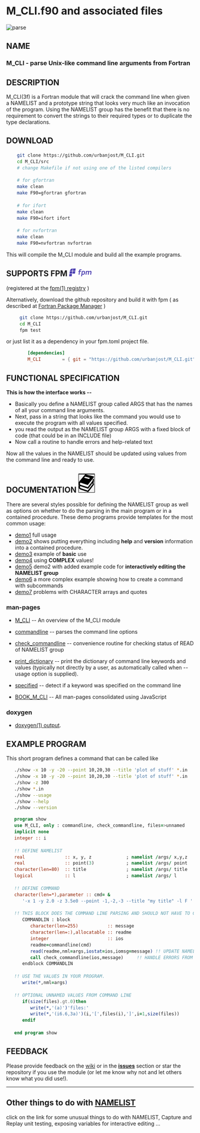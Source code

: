 # M_CLI.f90 and associated files

![parse](docs/images/parse.png)

## NAME

### M_CLI - parse Unix-like command line arguments from Fortran

## DESCRIPTION

   M_CLI(3f) is a Fortran module that will crack the command line when
   given a NAMELIST and a prototype string that looks very much like an
   invocation of the program. Using the NAMELIST group has the benefit
   that there is no requirement to convert the strings to their required
   types or to duplicate the type declarations.

## DOWNLOAD
   ```bash
       git clone https://github.com/urbanjost/M_CLI.git
       cd M_CLI/src
       # change Makefile if not using one of the listed compilers
     
       # for gfortran
       make clean
       make F90=gfortran gfortran
     
       # for ifort
       make clean
       make F90=ifort ifort

       # for nvfortran
       make clean
       make F90=nvfortran nvfortran
   ```
   This will compile the M_CLI module and build all the example programs.

## SUPPORTS FPM ![fpm](docs/images/fpm_logo.gif)
(registered at the [fpm(1) registry](https://github.com/fortran-lang/fpm-registry) )

   Alternatively, download the github repository and build it with 
   fpm ( as described at [Fortran Package Manager](https://github.com/fortran-lang/fpm) )
   
   ```bash
        git clone https://github.com/urbanjost/M_CLI.git
        cd M_CLI
        fpm test
   ```
   
   or just list it as a dependency in your fpm.toml project file.
   
```toml
        [dependencies]
        M_CLI        = { git = "https://github.com/urbanjost/M_CLI.git" }
```

## FUNCTIONAL SPECIFICATION

**This is how the interface works --**
   
* Basically you define a NAMELIST group called ARGS that has the names of all your command line arguments.
* Next, pass in a string that looks like the command you would use to execute the program with all values specified.
* you read the output as the NAMELIST group ARGS with a fixed block of code (that could be in an INCLUDE file)
* Now call a routine to handle errors and help-related text
   
Now all the values in the NAMELIST should be updated using values from the
command line and ready to use.

## DOCUMENTATION   ![docs](docs/images/docs.gif)
There are several styles possible for defining the NAMELIST group as well as
options on whether to do the parsing in the main program or in a contained procedure.
These demo programs provide templates for the most common usage:
   
- [demo1](example/demo1.f90) full usage 
- [demo2](example/demo2.f90) shows putting everything including **help** and **version** information into a contained procedure.
- [demo3](example/demo3.f90) example of **basic** use 
- [demo4](example/demo4.f90) using  **COMPLEX** values!
- [demo5](example/demo5.f90) demo2 with added example code for **interactively editing the NAMELIST group**
- [demo6](example/demo6.f90) a more complex example showing how to create a command with subcommands
- [demo7](example/demo7.f90) problems with CHARACTER arrays and quotes

### man-pages
   
- [M_CLI](https://urbanjost.github.io/M_CLI/M_CLI.3m_cli.html)  -- An overview of the M_CLI module

- [commandline](https://urbanjost.github.io/M_CLI/commandline.3m_cli.html)  -- parses the command line options
   
- [check_commandline](https://urbanjost.github.io/M_CLI/check_commandline.3m_cli.html)  -- convenience
  routine for checking status of READ of NAMELIST group

- [print_dictionary](https://urbanjost.github.io/M_CLI/print_dictionary.3m_cli.html)  -- print the dictionary
  of command line keywords and values (typically not directly by a user, as automatically called when
  --usage option is supplied).

- [specified](https://urbanjost.github.io/M_CLI/specified.3m_cli.html)  -- detect if a keyword was specified on the command line

- [BOOK_M_CLI](https://urbanjost.github.io/M_CLI/BOOK_M_CLI.html) -- All man-pages consolidated using JavaScript

### doxygen

- [doxygen(1) output](https://urbanjost.github.io/M_CLI/doxygen_out/html/index.html).

## EXAMPLE PROGRAM
   
This short program defines a command that can be called like
   
```bash
   ./show -x 10 -y -20 --point 10,20,30 --title 'plot of stuff' *.in
   ./show -x 10 -y -20 --point 10,20,30 --title 'plot of stuff' *.in
   ./show -z 300
   ./show *.in
   ./show --usage
   ./show --help
   ./show --version
```

```fortran
   program show
   use M_CLI, only : commandline, check_commandline, files=>unnamed
   implicit none
   integer :: i
   
   !! DEFINE NAMELIST
   real               :: x, y, z             ; namelist /args/ x,y,z
   real               :: point(3)            ; namelist /args/ point
   character(len=80)  :: title               ; namelist /args/ title
   logical            :: l                   ; namelist /args/ l
   
   !! DEFINE COMMAND
   character(len=*),parameter :: cmd= &
      '-x 1 -y 2.0 -z 3.5e0 --point -1,-2,-3 --title "my title" -l F '
   
   !! THIS BLOCK DOES THE COMMAND LINE PARSING AND SHOULD NOT HAVE TO CHANGE
      COMMANDLIN : block
         character(len=255)           :: message
         character(len=:),allocatable :: readme
         integer                      :: ios
         readme=commandline(cmd)
         read(readme,nml=args,iostat=ios,iomsg=message) !! UPDATE NAMELIST VARIABLES
         call check_commandline(ios,message)     !! HANDLE ERRORS FROM NAMELIST READ AND --usage
      endblock COMMANDLIN
   
   !! USE THE VALUES IN YOUR PROGRAM.
      write(*,nml=args)
   
   !! OPTIONAL UNNAMED VALUES FROM COMMAND LINE
      if(size(files).gt.0)then
         write(*,'(a)')'files:'
         write(*,'(i6.6,3a)')(i,'[',files(i),']',i=1,size(files))
      endif
   
   end program show
```

## FEEDBACK
   
   Please provide feedback on the
   [wiki](https://github.com/urbanjost/M_CLI/wiki) or in the
   [__issues__](https://github.com/urbanjost/M_CLI/issues)
   section or star the repository if you use the module (or let me know
   why not and let others know what you did use!).

-------

## Other things to do with [NAMELIST](https://urbanjost.github.io/M_CLI/index.html)

   click on the link for some unusual things to do with NAMELIST,
   Capture and Replay unit testing, exposing variables for interactive
   editing ...

